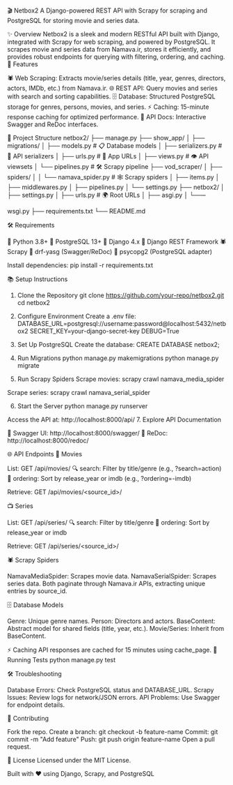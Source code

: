 
  🎬 Netbox2
  A Django-powered REST API with Scrapy for scraping and PostgreSQL for storing movie and series data.
  
    
    
    
  



✨ Overview
Netbox2 is a sleek and modern RESTful API built with Django, integrated with Scrapy for web scraping, and powered by PostgreSQL. It scrapes movie and series data from Namava.ir, stores it efficiently, and provides robust endpoints for querying with filtering, ordering, and caching.
🚀 Features

🕷️ Web Scraping: Extracts movie/series details (title, year, genres, directors, actors, IMDb, etc.) from Namava.ir.
🌐 REST API: Query movies and series with search and sorting capabilities.
🗄️ Database: Structured PostgreSQL storage for genres, persons, movies, and series.
⚡ Caching: 15-minute response caching for optimized performance.
📜 API Docs: Interactive Swagger and ReDoc interfaces.

📂 Project Structure
netbox2/
├── manage.py
├── show_app/
│   ├── migrations/
│   ├── models.py          # 📋 Database models
│   ├── serializers.py     # 🔄 API serializers
│   ├── urls.py           # 🔗 App URLs
│   ├── views.py          # 👁️ API viewsets
│   └── pipelines.py      # 🛠️ Scrapy pipeline
├── vod_scraper/
│   ├── spiders/
│   │   └── namava_spider.py  # 🕸️ Scrapy spiders
│   ├── items.py
│   ├── middlewares.py
│   ├── pipelines.py
│   └── settings.py
├── netbox2/
│   ├── settings.py
│   ├── urls.py           # 🌍 Root URLs
│   ├── asgi.py
│   └──–

 wsgi.py
├── requirements.txt
└── README.md

🛠️ Requirements

🐍 Python 3.8+
🐘 PostgreSQL 13+
🌟 Django 4.x
🔗 Django REST Framework
🕷️ Scrapy
📖 drf-yasg (Swagger/ReDoc)
🔌 psycopg2 (PostgreSQL adapter)

Install dependencies:
pip install -r requirements.txt

📚 Setup Instructions
1. Clone the Repository
git clone https://github.com/your-repo/netbox2.git
cd netbox2

2. Configure Environment
Create a .env file:
DATABASE_URL=postgresql://username:password@localhost:5432/netbox2
SECRET_KEY=your-django-secret-key
DEBUG=True

3. Set Up PostgreSQL
Create the database:
CREATE DATABASE netbox2;

4. Run Migrations
python manage.py makemigrations
python manage.py migrate

5. Run Scrapy Spiders
Scrape movies:
scrapy crawl namava_media_spider

Scrape series:
scrapy crawl namava_serial_spider

6. Start the Server
python manage.py runserver

Access the API at: http://localhost:8000/api/
7. Explore API Documentation

📖 Swagger UI: http://localhost:8000/swagger/
📄 ReDoc: http://localhost:8000/redoc/

🌐 API Endpoints
🎥 Movies

List: GET /api/movies/
🔍 search: Filter by title/genre (e.g., ?search=action)
📅 ordering: Sort by release_year or imdb (e.g., ?ordering=-imdb)


Retrieve: GET /api/movies/<source_id>/

📺 Series

List: GET /api/series/
🔍 search: Filter by title/genre
📅 ordering: Sort by release_year or imdb


Retrieve: GET /api/series/<source_id>/

🕷️ Scrapy Spiders

NamavaMediaSpider: Scrapes movie data.
NamavaSerialSpider: Scrapes series data.
Both paginate through Namava.ir APIs, extracting unique entries by source_id.

🗄️ Database Models

Genre: Unique genre names.
Person: Directors and actors.
BaseContent: Abstract model for shared fields (title, year, etc.).
Movie/Series: Inherit from BaseContent.

⚡ Caching
API responses are cached for 15 minutes using cache_page.
🧪 Running Tests
python manage.py test

🛠️ Troubleshooting

Database Errors: Check PostgreSQL status and DATABASE_URL.
Scrapy Issues: Review logs for network/JSON errors.
API Problems: Use Swagger for endpoint details.

🤝 Contributing

Fork the repo.
Create a branch: git checkout -b feature-name
Commit: git commit -m "Add feature"
Push: git push origin feature-name
Open a pull request.

📜 License
Licensed under the MIT License.


  Built with ❤️ using Django, Scrapy, and PostgreSQL
